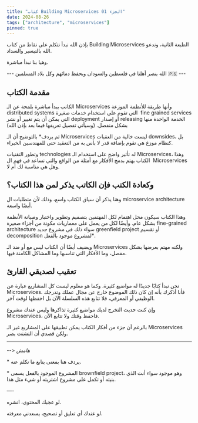 ```yaml
---
title: "كتاب Building Microservices الجزء 01"
date: 2024-08-26
tags: ["architecture", "microservices"]
pinned: true
---
```


بإذن الله نبدأ نتكلم على نقاط من كتاب Building Microservices الطبعة الثانية، وندعو الله بالتيسير والسداد.

وهيا بنا نبدأ مباشرة.

--- الله ينصر أهلنا في فلسطين والسودان ويحفظ دمائهم وكل بلاد المسلمين 🇵🇸 ---


## مقدمة الكتاب

الكاتب يبدأ مباشرة بلمحة عن الـ Microservices وأنها طريقة للأنظمة الموزعة distributed systems التي تقوم على استخدام خدمات صغيرة  fine grained services التي يمكن أن يتم تغيير أو نشر deployment أو إصدار releasing الخدمة الواحدة منها بشكل منفصل. (وسيأتي تفصيل تعريفها فيما بعد بإذن الله)

ثم يردف* بالتوضيح أن الـ Microservices ليست خالية من العقبات downsides، بل كنظام موزع هي تقوم بإضافة قدر لا بأس به من التعقيد حتى للمهندسين الخبراء.

وتطور التقنيات technologies له تأثير واضح على استخدام الـ Microservices، وهذا الكتاب يهتم بدمج الأفكار مع أمثلة من الواقع والتي تساعد في فهم ال  Microservices وهل هي مناسبة لك أم لا.

## وكعادة الكتب فإن الكاتب يذكر لمن هذا الكتاب؟

وهنا يذكر أن سياق الكتاب واسع، وذلك لأن متطلبات ال microservice architecture أيضًا واسعة.

وهذا الكتاب سيكون محل اهتمام لكل المهتمين بتصميم وتطوير واختبار وصيانة الأنظمة بشكل عام. وأيضًا لكل من يعمل على معماريات مكونة من أجزاء صغيرة fine-grained architecture سواء ذلك في مشروع جديد greenfield project أو تقسيم decomposition لمشروع موجود بالفعل*.

ويضيف أيضًا أن الكتاب ليس مع أو ضد الـ Microservices ولكنه مهتم بعرضها بشكل مفصل، وما الأفكار التي تناسبها وما المشاكل الكامنة فيها.

## تعقيب لصديقي القارئ

نحن نبدأ كتابًا جديدًا له مواضيع كثيرة، وكما هو معلوم ليست كل المشاريع عبارة عن Microservices. فأنا أذكرك بأنه إن كان ذلك الموضوع خارج عن مجال عملك وتدرجك الوظيفي أو المعرفي، فلا تتابع هذه السلسلة الآن بل احفظها لوقت آخر.

وإن كنت حديث التخرج لديك مواضيع كثيرة تذاكرها وليس عندك مشروع Microservices، فاحفظ وقتك ولا تتابع الآن.

بالرغم أن جزء من أفكار الكتاب يمكن تطبيقها على المشاريع غير الـ Microservices ولكن قصدي أن التشتت يضر.

---
\-\-\> *هامش*

\* يردف هنا بمعنى يتابع ما تكلم عنه.

\* المشروع الموجود بالفعل يسمى brownfield project، وهو موجود سواء أنت الذي بنيته أو تكمل على مشروع اشتريته أو شيء مثل هذا.

—-

لو عجبك المحتوى، انشره.

لو عندك أي تعليق أو تصحيح، يسعدني معرفته.